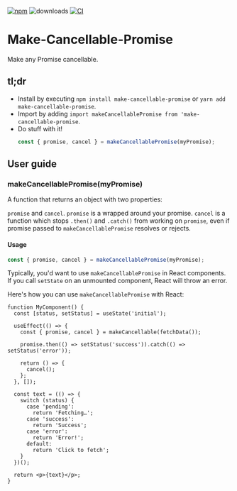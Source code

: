 [![npm](https://img.shields.io/npm/v/make-cancellable-promise.svg)](https://www.npmjs.com/package/make-cancellable-promise) ![downloads](https://img.shields.io/npm/dt/make-cancellable-promise.svg) [![CI](https://github.com/wojtekmaj/make-cancellable-promise/workflows/CI/badge.svg)](https://github.com/wojtekmaj/make-cancellable-promise/actions)

# Make-Cancellable-Promise

Make any Promise cancellable.

## tl;dr

- Install by executing `npm install make-cancellable-promise` or `yarn add make-cancellable-promise`.
- Import by adding `import makeCancellablePromise from 'make-cancellable-promise`.
- Do stuff with it!
  ```ts
  const { promise, cancel } = makeCancellablePromise(myPromise);
  ```

## User guide

### makeCancellablePromise(myPromise)

A function that returns an object with two properties:

`promise` and `cancel`. `promise` is a wrapped around your promise. `cancel` is a function which stops `.then()` and `.catch()` from working on `promise`, even if promise passed to `makeCancellablePromise` resolves or rejects.

#### Usage

```ts
const { promise, cancel } = makeCancellablePromise(myPromise);
```

Typically, you'd want to use `makeCancellablePromise` in React components. If you call `setState` on an unmounted component, React will throw an error.

Here's how you can use `makeCancellablePromise` with React:

```tsx
function MyComponent() {
  const [status, setStatus] = useState('initial');

  useEffect(() => {
    const { promise, cancel } = makeCancellable(fetchData());

    promise.then(() => setStatus('success')).catch(() => setStatus('error'));

    return () => {
      cancel();
    };
  }, []);

  const text = (() => {
    switch (status) {
      case 'pending':
        return 'Fetching…';
      case 'success':
        return 'Success';
      case 'error':
        return 'Error!';
      default:
        return 'Click to fetch';
    }
  })();

  return <p>{text}</p>;
}
```
